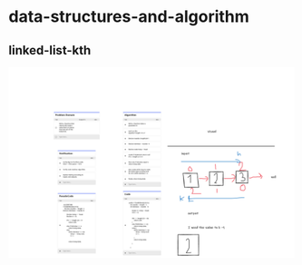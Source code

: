 # data-structures-and-algorithm

## linked-list-kth

![linked-list-kth](https://github.com/Amara002/data-structures-and-algorithm/blob/master/codeChallenge07final.png)
